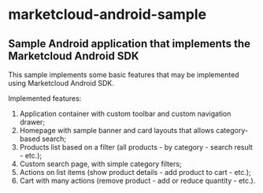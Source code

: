 # marketcloud-android-sample #

## Sample Android application that implements the Marketcloud Android SDK ##

This sample implements some basic features that may be implemented using Marketcloud Android SDK.

Implemented features:

1. Application container with custom toolbar and custom navigation drawer;
2. Homepage with sample banner and card layouts that allows category-based search;
3. Products list based on a filter (all products - by category - search result - etc.);
4. Custom search page, with simple category filters;
5. Actions on list items (show product details - add product to cart - etc.);
6. Cart with many actions (remove product - add or reduce quantity - etc.).
